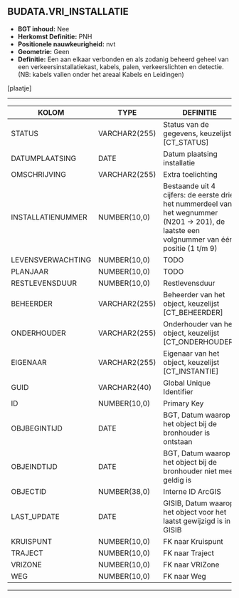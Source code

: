 ﻿## BUDATA.VRI_INSTALLATIE


* __BGT inhoud:__ Nee
* __Herkomst Definitie:__ PNH
* __Positionele nauwkeurigheid:__ nvt
* __Geometrie:__ Geen
* __Definitie:__ Een aan elkaar verbonden en als zodanig beheerd geheel van een verkeersinstallatiekast, kabels, palen, verkeerslichten en detectie. (NB: kabels vallen onder het areaal Kabels en Leidingen)

[plaatje]

***

|KOLOM                               |TYPE              |DEFINITIE|
|------                              |----              |-----    |
|STATUS                              |VARCHAR2(255)     |Status van de gegevens, keuzelijst [CT_STATUS]|
|DATUMPLAATSING                      |DATE              |Datum plaatsing installatie|
|OMSCHRIJVING                        |VARCHAR2(255)     |Extra toelichting|
|INSTALLATIENUMMER                   |NUMBER(10,0)      |Bestaande uit 4 cijfers: de eerste drie het nummerdeel van het wegnummer (N201 -> 201), de laatste een volgnummer van één positie (1 t/m 9)|
|LEVENSVERWACHTING                   |NUMBER(10,0)      |TODO|
|PLANJAAR                            |NUMBER(10,0)      |TODO|
|RESTLEVENSDUUR                      |NUMBER(10,0)      |Restlevensduur|
|BEHEERDER                           |VARCHAR2(255)     |Beheerder van het object, keuzelijst [CT_BEHEERDER]|
|ONDERHOUDER                         |VARCHAR2(255)     |Onderhouder van het object, keuzelijst [CT_ONDERHOUDER]|
|EIGENAAR                            |VARCHAR2(255)     |Eigenaar van het object, keuzelijst [CT_INSTANTIE]|
|GUID                                |VARCHAR2(40)      |Global Unique Identifier|
|ID                                  |NUMBER(10,0)      |Primary Key|
|OBJBEGINTIJD                        |DATE              |BGT, Datum waarop het object bij de bronhouder is ontstaan|
|OBJEINDTIJD                         |DATE              |BGT, Datum waarop het object bij de bronhouder niet meer geldig is|
|OBJECTID                            |NUMBER(38,0)      |Interne ID ArcGIS|
|LAST_UPDATE                         |DATE              |GISIB, Datum waarop het object voor het laatst gewijzigd is in GISIB|
|KRUISPUNT                           |NUMBER(10,0)      |FK naar Kruispunt|
|TRAJECT                             |NUMBER(10,0)      |FK naar Traject|
|VRIZONE                             |NUMBER(10,0)      |FK naar VRIZone|
|WEG                                 |NUMBER(10,0)      |FK naar Weg|


***

